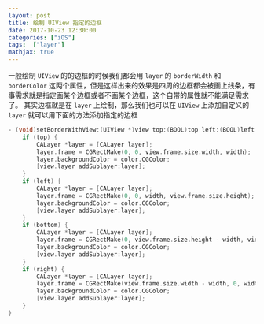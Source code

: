 ```yaml
---
layout: post
title: 绘制 UIView 指定的边框
date: 2017-10-23 12:30:00
categories: ["iOS"]
tags:  ["layer"]
mathjax: true
---
```


一般绘制 `UIView` 的的边框的时候我们都会用 `layer` 的 `borderWidth` 和 `borderColor` 这两个属性，但是这样出来的效果是四周的边框都会被画上线条，有事需求就是指定画某个边框或者不画某个边框，这个自带的属性就不能满足需求了。
其实边框就是在 `layer` 上绘制，那么我们也可以在 `UIView` 上添加自定义的 `layer`
就可以用下面的方法添加指定的边框

```objectivec
- (void)setBorderWithView:(UIView *)view top:(BOOL)top left:(BOOL)left bottom:(BOOL)bottom right:(BOOL)right borderColor:(UIColor *)color borderWidth:(CGFloat)width {
    if (top) {
        CALayer *layer = [CALayer layer];
        layer.frame = CGRectMake(0, 0, view.frame.size.width, width);
        layer.backgroundColor = color.CGColor;
        [view.layer addSublayer:layer];
    }
    if (left) {
        CALayer *layer = [CALayer layer];
        layer.frame = CGRectMake(0, 0, width, view.frame.size.height);
        layer.backgroundColor = color.CGColor;
        [view.layer addSublayer:layer];
    }
    if (bottom) {
        CALayer *layer = [CALayer layer];
        layer.frame = CGRectMake(0, view.frame.size.height - width, view.frame.size.width, width);
        layer.backgroundColor = color.CGColor;
        [view.layer addSublayer:layer];
    }
    if (right) {
        CALayer *layer = [CALayer layer];
        layer.frame = CGRectMake(view.frame.size.width - width, 0, width, view.frame.size.height);
        layer.backgroundColor = color.CGColor;
        [view.layer addSublayer:layer];
    }
}
```

